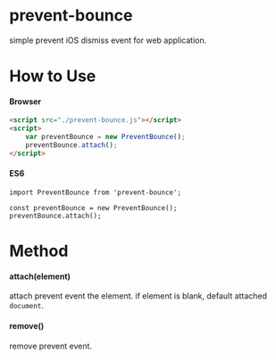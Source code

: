 # prevent-bounce
simple prevent iOS dismiss event for web application.

# How to Use
#### Browser
```html
<script src="./prevent-bounce.js"></script>
<script>
    var preventBounce = new PreventBounce();
    preventBounce.attach();
</script>
```

#### ES6
```javacript
import PreventBounce from 'prevent-bounce';

const preventBounce = new PreventBounce();
preventBounce.attach();
```

# Method
#### attach(element)
attach prevent event the element. if element is blank, default attached `document`.

#### remove()
remove prevent event.


